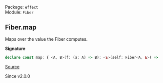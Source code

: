 Package: `effect`<br />
Module: `Fiber`<br />

## Fiber.map

Maps over the value the Fiber computes.

**Signature**

```ts
declare const map: { <A, B>(f: (a: A) => B): <E>(self: Fiber<A, E>) => Fiber<B, E>; <A, E, B>(self: Fiber<A, E>, f: (a: A) => B): Fiber<B, E>; }
```

[Source](https://github.com/Effect-TS/effect/tree/main/packages/effect/src/Fiber.ts#L545)

Since v2.0.0